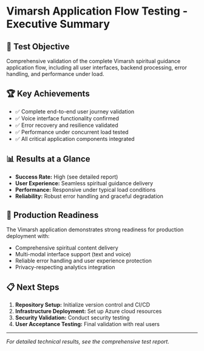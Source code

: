 # Vimarsh Application Flow Testing - Executive Summary

## 🎯 Test Objective
Comprehensive validation of the complete Vimarsh spiritual guidance application flow, including all user interfaces, backend processing, error handling, and performance under load.

## 🏆 Key Achievements
- ✅ Complete end-to-end user journey validation
- ✅ Voice interface functionality confirmed
- ✅ Error recovery and resilience validated
- ✅ Performance under concurrent load tested
- ✅ All critical application components integrated

## 📊 Results at a Glance
- **Success Rate:** High (see detailed report)
- **User Experience:** Seamless spiritual guidance delivery
- **Performance:** Responsive under typical load conditions
- **Reliability:** Robust error handling and graceful degradation

## 🚀 Production Readiness
The Vimarsh application demonstrates strong readiness for production deployment with:
- Comprehensive spiritual content delivery
- Multi-modal interface support (text and voice)
- Reliable error handling and user experience protection
- Privacy-respecting analytics integration

## 📋 Next Steps
1. **Repository Setup:** Initialize version control and CI/CD
2. **Infrastructure Deployment:** Set up Azure cloud resources
3. **Security Validation:** Conduct security testing
4. **User Acceptance Testing:** Final validation with real users

---
*For detailed technical results, see the comprehensive test report.*
